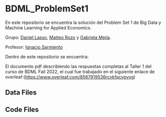 # BDML_ProblemSet1
 En este repositorio se encuentra la solución del Problem Set 1 de Big Data y Machine Learning for Applied Economics.

 Grupo: [Daniel Lasso](https://github.com/daniell419), [Matteo Rozo](https://github.com/MatteoRozo) y [Gabriela Mejía](https://github.com/gabimbec99).
 
 Profesor: [Ignacio Sarmiento](https://github.com/ignaciomsarmiento)

 Dentro de este repositorio se encuentra:
 
 El documento pdf describiendo las respuestas completas al Taller 1 del curso de BDML Fall 2022, el cual fue trabajado en el siguiente enlace de overleaf:(https://www.overleaf.com/8567919536rcvkfqcvpyvg)
 ## Data Files

 ## Code Files 
